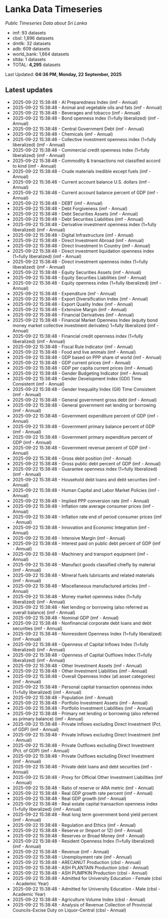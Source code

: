 # Lanka Data Timeseries
*Public Timeseries Data about Sri Lanka*

* imf: 93 datasets
* cbsl: 1,896 datasets
* dmtlk: 32 datasets
* adb: 609 datasets
* world_bank: 1,664 datasets
* sltda: 1 datasets
* TOTAL: **4,295** datasets

Last Updated: **04:36 PM, Monday, 22 September, 2025**

## Latest updates

* 2025-09-22 15:38:48 - AI Preparedness Index (imf - Annual)
* 2025-09-22 15:38:48 - Animal and vegetable oils and fats (imf - Annual)
* 2025-09-22 15:38:48 - Beverages and tobacco (imf - Annual)
* 2025-09-22 15:38:48 - Bond openness index (1=fully liberalized) (imf - Annual)
* 2025-09-22 15:38:48 - Central Government Debt (imf - Annual)
* 2025-09-22 15:38:48 - Chemicals (imf - Annual)
* 2025-09-22 15:38:48 - Collective investment openness index (1=fully liberalized) (imf - Annual)
* 2025-09-22 15:38:48 - Commercial credit openness index (1=fully liberalized) (imf - Annual)
* 2025-09-22 15:38:48 - Commodity & transactions not classified accord to kind (imf - Annual)
* 2025-09-22 15:38:48 - Crude materials inedible except fuels (imf - Annual)
* 2025-09-22 15:38:48 - Current account balance U.S. dollars (imf - Annual)
* 2025-09-22 15:38:48 - Current account balance percent of GDP (imf - Annual)
* 2025-09-22 15:38:48 - DEBT (imf - Annual)
* 2025-09-22 15:38:48 - Debt Forgiveness (imf - Annual)
* 2025-09-22 15:38:48 - Debt Securities Assets (imf - Annual)
* 2025-09-22 15:38:48 - Debt Securities Liabilities (imf - Annual)
* 2025-09-22 15:38:48 - Derivative investment openness index (1=fully liberalized) (imf - Annual)
* 2025-09-22 15:38:48 - Digital Infrastructure (imf - Annual)
* 2025-09-22 15:38:48 - Direct Investment Abroad (imf - Annual)
* 2025-09-22 15:38:48 - Direct Investment In Country (imf - Annual)
* 2025-09-22 15:38:48 - Direct investment liquidation openness index (1=fully liberalized) (imf - Annual)
* 2025-09-22 15:38:48 - Direct investment openness index (1=fully liberalized) (imf - Annual)
* 2025-09-22 15:38:48 - Equity Securities Assets (imf - Annual)
* 2025-09-22 15:38:48 - Equity Securities Liabilities (imf - Annual)
* 2025-09-22 15:38:48 - Equity openness index (1=fully liberalized) (imf - Annual)
* 2025-09-22 15:38:48 - Expenditure (imf - Annual)
* 2025-09-22 15:38:48 - Export Diversification Index (imf - Annual)
* 2025-09-22 15:38:48 - Export Quality Index (imf - Annual)
* 2025-09-22 15:38:48 - Extensive Margin (imf - Annual)
* 2025-09-22 15:38:48 - Financial Derivatives (imf - Annual)
* 2025-09-22 15:38:48 - Financial Market Openness Index (equity bond money market collective investment derivates) 1=fully liberalized (imf - Annual)
* 2025-09-22 15:38:48 - Financial credit openness index (1=fully liberalized) (imf - Annual)
* 2025-09-22 15:38:48 - Fiscal Rule Indicator (imf - Annual)
* 2025-09-22 15:38:48 - Food and live animals (imf - Annual)
* 2025-09-22 15:38:48 - GDP based on PPP share of world (imf - Annual)
* 2025-09-22 15:38:48 - GDP current prices (imf - Annual)
* 2025-09-22 15:38:48 - GDP per capita current prices (imf - Annual)
* 2025-09-22 15:38:48 - Gender Budgeting Indicator (imf - Annual)
* 2025-09-22 15:38:48 - Gender Development Index (GDI) Time Consistent (imf - Annual)
* 2025-09-22 15:38:48 - Gender Inequality Index (GII) Time Consistent (imf - Annual)
* 2025-09-22 15:38:48 - General government gross debt (imf - Annual)
* 2025-09-22 15:38:48 - General government net lending or borrowing (imf - Annual)
* 2025-09-22 15:38:48 - Government expenditure percent of GDP (imf - Annual)
* 2025-09-22 15:38:48 - Government primary balance percent of GDP (imf - Annual)
* 2025-09-22 15:38:48 - Government primary expenditure percent of GDP (imf - Annual)
* 2025-09-22 15:38:48 - Government revenue percent of GDP (imf - Annual)
* 2025-09-22 15:38:48 - Gross debt position (imf - Annual)
* 2025-09-22 15:38:48 - Gross public debt percent of GDP (imf - Annual)
* 2025-09-22 15:38:48 - Guarantee openness index (1=fully liberalized) (imf - Annual)
* 2025-09-22 15:38:48 - Household debt loans and debt securities (imf - Annual)
* 2025-09-22 15:38:48 - Human Capital and Labor Market Policies (imf - Annual)
* 2025-09-22 15:38:48 - Implied PPP conversion rate (imf - Annual)
* 2025-09-22 15:38:48 - Inflation rate average consumer prices (imf - Annual)
* 2025-09-22 15:38:48 - Inflation rate end of period consumer prices (imf - Annual)
* 2025-09-22 15:38:48 - Innovation and Economic Integration (imf - Annual)
* 2025-09-22 15:38:48 - Intensive Margin (imf - Annual)
* 2025-09-22 15:38:48 - Interest paid on public debt percent of GDP (imf - Annual)
* 2025-09-22 15:38:48 - Machinery and transport equipment (imf - Annual)
* 2025-09-22 15:38:48 - Manufact goods classified chiefly by material (imf - Annual)
* 2025-09-22 15:38:48 - Mineral fuels lubricants and related materials (imf - Annual)
* 2025-09-22 15:38:48 - Miscellaneous manufactured articles (imf - Annual)
* 2025-09-22 15:38:48 - Money market openness index (1=fully liberalized) (imf - Annual)
* 2025-09-22 15:38:48 - Net lending or borrowing (also referred as overall balance) (imf - Annual)
* 2025-09-22 15:38:48 - Nominal GDP (imf - Annual)
* 2025-09-22 15:38:48 - Nonfinancial corporate debt loans and debt securities (imf - Annual)
* 2025-09-22 15:38:48 - Nonresident Openness Index (1=fully liberalized) (imf - Annual)
* 2025-09-22 15:38:48 - Openness of Capital Inflows Index (1=fully liberalized) (imf - Annual)
* 2025-09-22 15:38:48 - Openness of Capital Outflows Index (1=fully liberalized) (imf - Annual)
* 2025-09-22 15:38:48 - Other Investment Assets (imf - Annual)
* 2025-09-22 15:38:48 - Other Investment Liabilities (imf - Annual)
* 2025-09-22 15:38:48 - Overall Openness Index (all asset categories) (imf - Annual)
* 2025-09-22 15:38:48 - Personal capital transaction openness index (1=fully liberalized) (imf - Annual)
* 2025-09-22 15:38:48 - Population (imf - Annual)
* 2025-09-22 15:38:48 - Portfolio Investment Assets (imf - Annual)
* 2025-09-22 15:38:48 - Portfolio Investment Liabilities (imf - Annual)
* 2025-09-22 15:38:48 - Primary net lending or borrowing (also referred as primary balance) (imf - Annual)
* 2025-09-22 15:38:48 - Private Inflows excluding Direct Investment (Pct. of GDP) (imf - Annual)
* 2025-09-22 15:38:48 - Private Inflows excluding Direct Investment (imf - Annual)
* 2025-09-22 15:38:48 - Private Outflows excluding Direct Investment (Pct. of GDP) (imf - Annual)
* 2025-09-22 15:38:48 - Private Outflows excluding Direct Investment (imf - Annual)
* 2025-09-22 15:38:48 - Private debt loans and debt securities (imf - Annual)
* 2025-09-22 15:38:48 - Proxy for Official Other Investment Liabilities (imf - Annual)
* 2025-09-22 15:38:48 - Ratio of reserve or ARA metric (imf - Annual)
* 2025-09-22 15:38:48 - Real GDP growth rate percent (imf - Annual)
* 2025-09-22 15:38:48 - Real GDP growth (imf - Annual)
* 2025-09-22 15:38:48 - Real estate capital transaction openness index (1=fully liberalized) (imf - Annual)
* 2025-09-22 15:38:48 - Real long term government bond yield percent (imf - Annual)
* 2025-09-22 15:38:48 - Regulation and Ethics (imf - Annual)
* 2025-09-22 15:38:48 - Reserve or (Import or 12) (imf - Annual)
* 2025-09-22 15:38:48 - Reserves or Broad Money (imf - Annual)
* 2025-09-22 15:38:48 - Resident Openness Index (1=fully liberalized) (imf - Annual)
* 2025-09-22 15:38:48 - Revenue (imf - Annual)
* 2025-09-22 15:38:48 - Unemployment rate (imf - Annual)
* 2025-09-22 15:38:48 - ARECANUT Production (cbsl - Annual)
* 2025-09-22 15:38:48 - ASH PLANTAIN Production (cbsl - Annual)
* 2025-09-22 15:38:48 - ASH PUMPKIN Production (cbsl - Annual)
* 2025-09-22 15:38:48 - Admitted for University Education - Female (cbsl - Academic Year)
* 2025-09-22 15:38:48 - Admitted for University Education - Male (cbsl - Academic Year)
* 2025-09-22 15:38:48 - Agriculture Volume Index (cbsl - Annual)
* 2025-09-22 15:38:48 - Analysis of Revenue Collection of Provincial Councils-Excise Duty on Liquor-Central (cbsl - Annual)